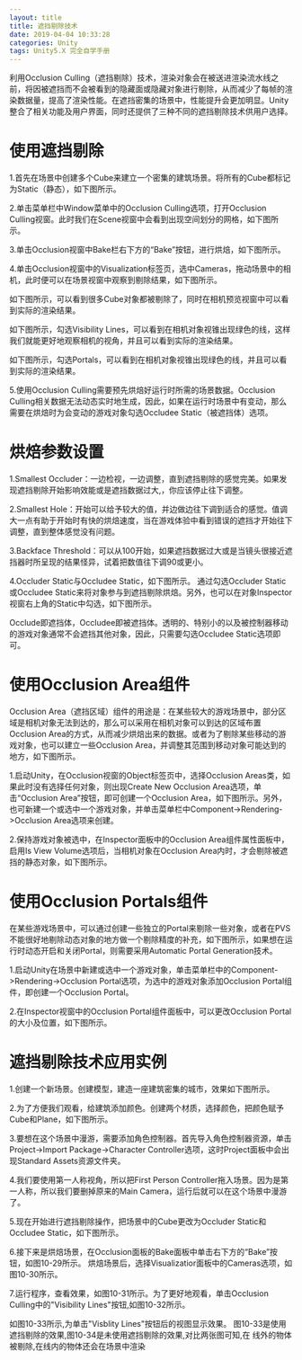 ```yaml
---
layout: title
title: 遮挡剔除技术
date: 2019-04-04 10:33:28
categories: Unity
tags: Unity5.X 完全自学手册
---
```

利用Occlusion Culling（遮挡剔除）技术，渲染对象会在被送进渲染流水线之前，将因被遮挡而不会被看到的隐藏面或隐藏对象进行剔除，从而减少了每帧的渲染数据量，提高了渲染性能。在遮挡密集的场景中，性能提升会更加明显。Unity整合了相关功能及用户界面，同时还提供了三种不同的遮挡剔除技术供用户选择。

<!--more-->

# 使用遮挡剔除

1.首先在场景中创建多个Cube来建立一个密集的建筑场景。将所有的Cube都标记为Static（静态），如下图所示。

2.单击菜单栏中Window菜单中的Occlusion Culling选项，打开Occlusion Culling视窗。此时我们在Scene视窗中会看到出现空间划分的网格，如下图所示。


3.单击Occlusion视窗中Bake栏右下方的“Bake”按钮，进行烘焙，如下图所示。

4.单击Occlusion视窗中的Visualization标签页，选中Cameras，拖动场景中的相机，此时便可以在场景视窗中观察到剔除结果，如下图所示。


如下图所示，可以看到很多Cube对象都被剔除了，同时在相机预览视窗中可以看到实际的渲染结果。


如下图所示，勾选Visibility Lines，可以看到在相机对象视锥出现绿色的线，这样我们就能更好地观察相机的视角，并且可以看到实际的渲染结果。

如下图所示，勾选Portals，可以看到在相机对象视锥出现绿色的线，并且可以看到实际的渲染结果。

5.使用Occlusion Culling需要预先烘焙好运行时所需的场景数据。Occlusion Culling相关数据无法动态实时地生成，因此，如果在运行时场景中有变动，那么需要在烘焙时为会变动的游戏对象勾选Occludee Static（被遮挡体）选项。

# 烘焙参数设置

1.Smallest Occluder：一边检视，一边调整，直到遮挡剔除的感觉完美。如果发现遮挡剔除开始影响效能或是遮挡数据过大,，你应该停止往下调整。

2.Smallest Hole：开始可以给予较大的值，并边做边往下调到适合的感觉。值调大一点有助于开始时有快的烘焙速度，当在游戏体验中看到错误的遮挡才开始往下调整，直到整体感觉没有问题。

3.Backface Threshold：可以从100开始，如果遮挡数据过大或是当镜头很接近遮挡器时所呈现的结果怪异，试着把数值往下调90或更小。

4.Occluder Static与Occludee Static，如下图所示。
通过勾选Occluder Static或Occludee Static来将对象参与到遮挡剔除烘焙。另外，也可以在对象Inspector视窗右上角的Static中勾选，如下图所示。

Occlude即遮挡体，Occludee即被遮挡体。透明的、特别小的以及被控制器移动的游戏对象通常不会遮挡其他对象，因此，只需要勾选Occludee Static选项即可。

# 使用Occlusion Area组件

Occlusion Area（遮挡区域）组件的用途是：在某些较大的游戏场景中，部分区域是相机对象无法到达的，那么可以采用在相机对象可以到达的区域布置Occlusion Area的方式，从而减少烘焙出来的数据。或者为了剔除某些移动的游戏对象，也可以建立一些Occlusion Area，并调整其范围到移动对象可能达到的地方，如下图所示。

1.启动Unity，在Occlusion视窗的Object标签页中，选择Occlusion Areas类，如果此时没有选择任何对象，则出现Create New Occlusion Area选项，单击“Occlusion Area”按钮，即可创建一个Occlusion Area，如下图所示。另外，也可新建一个或选中一个游戏对象，并单击菜单栏中Component->Rendering->Occlusion Area选项来创建。

2.保持游戏对象被选中，在Inspector面板中的Occlusion Area组件属性面板中，启用Is View Volume选项后，当相机对象在Occlusion Area内时，才会剔除被遮挡的静态对象，如下图所示。

# 使用Occlusion Portals组件

在某些游戏场景中，可以通过创建一些独立的Portal来剔除一些对象，或者在PVS不能很好地剔除动态对象的地方做一个剔除精度的补充，如下图所示，如果想在运行时动态开启和关闭Portal，则需要采用Automatic Portal Generation技术。

1.启动Unity在场景中新建或选中一个游戏对象，单击菜单栏中的Component->Rendering->Occlusion Portal选项，为选中的游戏对象添加Occlusion Portal组件，即创建一个Occlusion Portal。

2.在Inspector视窗中的Occlusion Portal组件面板中，可以更改Occlusion Portal的大小及位置，如下图所示。

# 遮挡剔除技术应用实例

1.创建一个新场景。创建模型，建造一座建筑密集的城市，效果如下图所示。

2.为了方便我们观看，给建筑添加颜色。创建两个材质，选择颜色，把颜色赋予Cube和Plane，如下图所示。

3.要想在这个场景中漫游，需要添加角色控制器。首先导入角色控制器资源，单击Project->Import Package->Character Controller选项，这时Project面板中会出现Standard Assets资源文件夹。

4.我们要使用第一人称视角，所以把First Person Controller拖入场景。因为是第一人称，所以我们要删掉原来的Main Camera，运行后就可以在这个场景中漫游了。

5.现在开始进行遮挡剔除操作，把场景中的Cube更改为Occluder Static和Occludee Static，如下图所示。

6.接下来是烘焙场景，在Occlusion面板的Bake面板中单击右下方的“Bake”按钮，如图10-29所示。
烘焙场景后，选择Visualizatior面板中的Cameras选项，如图10-30所示。

7.运行程序，查看效果，如图10-31所示。为了更好地观看，单击Occlusion Culling中的"Visibility Lines"按钮,如图10-32所示。

如图10-33所示,为单击"Visblity Lines"按钮后的视图显示效果。
图10-33是使用遮挡剔除的效果,图10-34是未使用遮挡剔除的效果,对比两张图可知,在
线外的物体被剔除,在线内的物体还会在场景中渲染